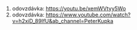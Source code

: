 1. odovzdávka: https://youtu.be/xemWVtyy5Wo
2. odovzdávka: https://www.youtube.com/watch?v=h2xiD_89IfU&ab_channel=PeterKupka
